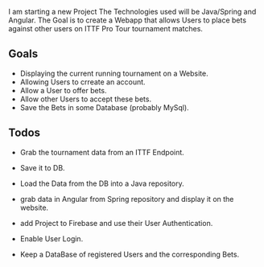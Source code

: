 I am starting a new Project
The Technologies used will be Java/Spring and Angular.
The Goal is to create a Webapp that allows Users to place bets against other users on ITTF Pro Tour tournament matches.

## Goals

* Displaying the current running tournament on a Website.
* Allowing Users to crreate an account.
* Allow a User to offer bets.
* Allow other Users to accept these bets.
* Save the Bets in some Database (probably MySql).

## Todos

* Grab the tournament data from an ITTF Endpoint.
* Save it to DB.
* Load the Data from the DB into a Java repository.
* grab data in Angular from Spring repository and display it on the website.

* add Project to Firebase and use their User Authentication.
* Enable User Login.
* Keep a DataBase of registered Users and the corresponding Bets.
